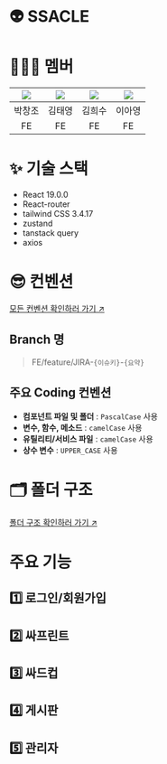 # 👽 SSACLE

# 👨🏻‍💻 멤버

| [![](https://github.com/pcjo1202.png?width=150px)](https://github.com/pcjo1202) | [![](https://github.com/TaeYeong14.png?width=150px)](https://github.com/TaeYeong14) | [![](https://github.com/hseegr.png?width=150px)](https://github.com/hseegr) | [![](https://github.com/aaaange.png?width=150px)](https://github.com/aaaange) |
| :-----------------------------------------------------------------------------: | :---------------------------------------------------------------------------------: | :-------------------------------------------------------------------------: | :---------------------------------------------------------------------------: |
|                                     박창조                                      |                                       김태영                                        |                                   김희수                                    |                                    이아영                                     |
|                                       FE                                        |                                         FE                                          |                                     FE                                      |                                      FE                                       |

# ✨ 기술 스택

- React 19.0.0
- React-router
- tailwind CSS 3.4.17
- zustand
- tanstack query
- axios

# 😎 컨벤션

[모든 컨벤션 확인하러 가기 ↗️](https://past-alder-21d.notion.site/1737b680c33480d294faded6c473e252)

## Branch 명
> FE/feature/JIRA-`{이슈키}`-`{요약}` 

## 주요 Coding 컨벤션
- **컴포넌트 파일 및 폴더** : `PascalCase` 사용
- **변수, 함수, 메소드** : `camelCase` 사용
- **유틸리티/서비스 파일** : `camelCase` 사용
- **상수 변수** : `UPPER_CASE` 사용

# 🗂️ 폴더 구조
[폴더 구조 확인하러 가기 ↗️](https://past-alder-21d.notion.site/Frontend-bd8d69c754e44e95b90287f08f9703ff?pvs=4)

# 주요 기능

## 1️⃣ 로그인/회원가입

## 2️⃣ 싸프린트

## 3️⃣ 싸드컵

## 4️⃣ 게시판

## 5️⃣ 관리자

